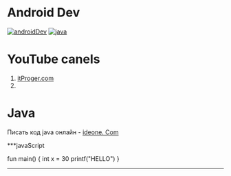 # Android Dev
[![androidDev](https://img.shields.io/badge/developer-android-blue)](https://developer.android.com/)
[![java](http://img.shields.io/badge/java-developer-green)](https://developer.oracle.com/java/)

# YouTube canels
1. [itProger.com](https://itproger.com)
2. 





# Java

Писать код java онлайн - [ideone. Com](https://ideone.com)

***javaScript

fun main() {
int x = 30
printf("HELLO")
} 
***

